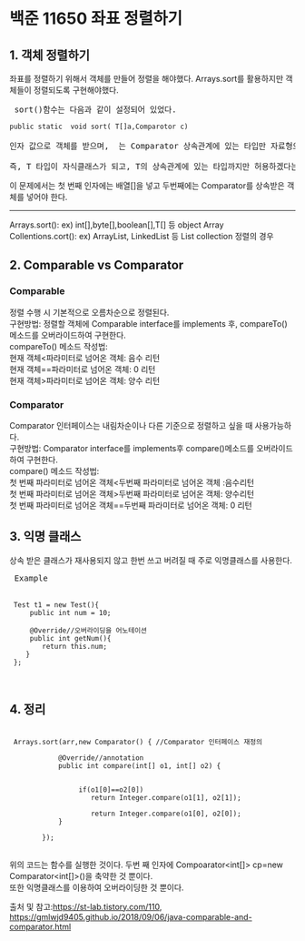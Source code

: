 # 백준 11650 좌표 정렬하기

## 1. 객체 정렬하기

좌표를 정렬하기 위해서 객체를 만들어 정렬을 해야했다. Arrays.sort를 활용하지만 객체들이 정렬되도록 구현해야했다.

<pre> sort()함수는 다음과 같이 설정되어 있었다. 
<code>
public static <T> void sort( T[]a,Comparotor<? super T> c)
</code>
인자 값으로 객체를 받으며, <? super T> 는 Comparator 상속관계에 있는 타입만 자료형으로 받겠다는 의미다.<br>
즉, T 타입이 자식클래스가 되고, T의 상속관계에 있는 타입까지만 허용하겠다는 의미다.
</pre>

이 문제에서는 첫 번째 인자에는 배열[]을 넣고 두번째에는 Comparator를 상속받은 객체를 넣어야 한다.

----
Arrays.sort(): ex) int[],byte[],boolean[],T[] 등 object Array<br>
Collentions.cort(): ex) ArrayList, LinkedList 등 List collection 정렬의 경우


## 2. Comparable vs Comparator

### Comparable

정렬 수행 시 기본적으로 오름차순으로 정렬된다. <br>
구현방법: 정렬할 객체에 Comparable interface를 implements 후, compareTo() 메소드를 오버라이드하여 구현한다.<br>
compareTo() 메소드 작성법:<br> 현재 객체<파라미터로 넘어온 객체: 음수 리턴<br> 현재 객체==파라미터로 넘어온 객체: 0 리턴<br> 현재 객체>파라미터로 넘어온 객체: 양수 리턴

### Comparator

Comparator 인터페이스는 내림차순이나 다른 기준으로 정렬하고 싶을 때 사용가능하다.<br>
구현방법: Comparator interface를 implements후 compare()메소드를 오버라이드하여 구현한다.<br>
compare() 메소드 작성법:<br>첫 번째 파라미터로 넘어온 객체<두번째 파라미터로 넘어온 객체 :음수리턴<br>
 첫 번째 파라미터로 넘어온 객체>두번째 파라미터로 넘어온 객체: 양수리턴<br>
 첫 번째 파라미터로 넘어온 객체==두번째 파라미터로 넘어온 객체: 0 리턴<br>
 
 ## 3. 익명 클래스 
 
 상속 받은 클래스가 재사용되지 않고 한번 쓰고 버려질 때 주로 익명클래스를 사용한다.
 <pre>
 Example
 
 <code>
 Test t1 = new Test(){ 
     public int num = 10; 
  
     @Override//오버라이딩을 어노테이션
     public int getNum(){ 
        return this.num; 
    } 
 };
 </code>
 </pre>
 
 ## 4. 정리
 
 <pre>
 <code>
 Arrays.sort(arr,new Comparator<int[]>() { //Comparator 인터페이스 재정의

			@Override//annotation
			public int compare(int[] o1, int[] o2) {
				
					
				 if(o1[0]==o2[0])		
					return Integer.compare(o1[1], o2[1]);
					
					return Integer.compare(o1[0], o2[0]); 
			}		
			
		});
 </code> </pre>
 위의 코드는 함수를 실행한 것이다. 두번 째 인자에 Compoarator<int[]> cp=new Comparator<int[]>()을 축약한 것 뿐이다.<br>
 또한 익명클래스를 이용하여 오버라이딩한 것 뿐이다.

출처 및 참고:<https://st-lab.tistory.com/110>, <https://gmlwjd9405.github.io/2018/09/06/java-comparable-and-comparator.html>
